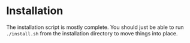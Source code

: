 # Installation

The installation script is mostly complete. You should just be able to run `./install.sh` from the installation directory to move things into place.
